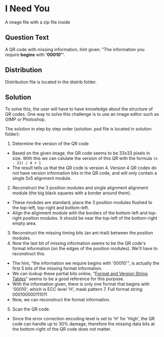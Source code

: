 # I Need You
A image file with a zip file inside

## Question Text
A QR code with missing information, hint given: "The information you require **begins** with **'00010'**".

## Distribution
Distribution file is located in the distrib folder.

## Solution
To solve this, the user will have to have knowledge about the structure of QR codes. One way to solve this challenge is to use an image editor such as GIMP or Photoshop.

The solution in step by step order (solution .psd file is located in solution folder):

1. Determine the version of the QR code
  - Based on the given image, the QR code seems to be 33x33 pixels in size. With this we can calulate the version of this QR with the formula `(n - 21) / 4 + 1`
  - The result tells us that the QR code is version 4. Version 4 QR codes do not have version information bits in the QR code, and will only contain a single 5x5 alignment module.
2. Reconstruct the 3 position modules and single alignment alignment module (the big black squares with a border around them).
  - These modules are standard, place the 3 position modules flushed to the top-left, top-right and bottom-left.
  - Align the alignment module with the borders of the bottom-left and top-right position modules. It should be near the top-left of the bottom-right empty area.
3. Reconstruct the missing timing bits (an ant-trail) between the position modules.
4. Now the last bit of missing information seems to be the QR code's format information (on the edges of the position modules). We'll have to reconstruct this.
  - The hint, "the information we require begins with '00010'", is actually the first 5 bits of the missing format information.
  - We can lookup these partial bits online, "[Format and Version String Tables](http://www.thonky.com/qr-code-tutorial/format-version-tables "Format and Version String Tables")" seems to be a good reference for this purpose.
  - With the information given, there is only one format that begins with '00010', which is ECC level 'H', mask pattern 7. Full format string: 000100000111011
  - Now, we can reconstruct the format information.
5. Scan the QR code.
  - Since the error correction encoding level is set to 'H' for 'High', the QR code can handle up to 30% damage, therefore the missing data bits at the bottom-right of the QR code does not matter.
